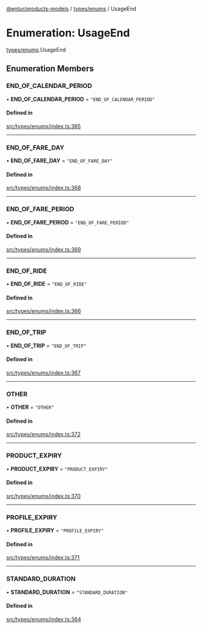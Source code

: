 [@entur/products-models](../README.md) / [types/enums](../modules/types_enums.md) / UsageEnd

# Enumeration: UsageEnd

[types/enums](../modules/types_enums.md).UsageEnd

## Enumeration Members

### END\_OF\_CALENDAR\_PERIOD

• **END\_OF\_CALENDAR\_PERIOD** = ``"END_OF_CALENDAR_PERIOD"``

#### Defined in

[src/types/enums/index.ts:365](https://github.com/entur/products-models/blob/main/src/types/enums/index.ts#L365)

___

### END\_OF\_FARE\_DAY

• **END\_OF\_FARE\_DAY** = ``"END_OF_FARE_DAY"``

#### Defined in

[src/types/enums/index.ts:368](https://github.com/entur/products-models/blob/main/src/types/enums/index.ts#L368)

___

### END\_OF\_FARE\_PERIOD

• **END\_OF\_FARE\_PERIOD** = ``"END_OF_FARE_PERIOD"``

#### Defined in

[src/types/enums/index.ts:369](https://github.com/entur/products-models/blob/main/src/types/enums/index.ts#L369)

___

### END\_OF\_RIDE

• **END\_OF\_RIDE** = ``"END_OF_RIDE"``

#### Defined in

[src/types/enums/index.ts:366](https://github.com/entur/products-models/blob/main/src/types/enums/index.ts#L366)

___

### END\_OF\_TRIP

• **END\_OF\_TRIP** = ``"END_OF_TRIP"``

#### Defined in

[src/types/enums/index.ts:367](https://github.com/entur/products-models/blob/main/src/types/enums/index.ts#L367)

___

### OTHER

• **OTHER** = ``"OTHER"``

#### Defined in

[src/types/enums/index.ts:372](https://github.com/entur/products-models/blob/main/src/types/enums/index.ts#L372)

___

### PRODUCT\_EXPIRY

• **PRODUCT\_EXPIRY** = ``"PRODUCT_EXPIRY"``

#### Defined in

[src/types/enums/index.ts:370](https://github.com/entur/products-models/blob/main/src/types/enums/index.ts#L370)

___

### PROFILE\_EXPIRY

• **PROFILE\_EXPIRY** = ``"PROFILE_EXPIRY"``

#### Defined in

[src/types/enums/index.ts:371](https://github.com/entur/products-models/blob/main/src/types/enums/index.ts#L371)

___

### STANDARD\_DURATION

• **STANDARD\_DURATION** = ``"STANDARD_DURATION"``

#### Defined in

[src/types/enums/index.ts:364](https://github.com/entur/products-models/blob/main/src/types/enums/index.ts#L364)
